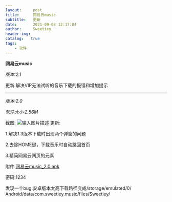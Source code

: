 ```yaml
---
layout:     post
title:      网易云music
subtitle:   更新
date:       2021-09-08 12:17:04
author:     Sweetiey
header-img: 
catalog:   true
tags:
    - 软件
---
```

**网易云music**

*版本:2.1*

更新:解决VIP无法试听的音乐下载的报错和增加提示

-------------------------------------------------------------------------------------------------------------------------------------------------------------------------------------------------------------
*版本:2.0*

*软件大小:2.56M*

截图:
![输入图片描述](https://z3.ax1x.com/2021/09/08/h74N2F.jpg)
更新:

1.解决1.3版本下载时出现两个弹窗的问题

2.去除HOME键，下载音乐时自动跳回首页

3.精简网易云网页的元素

附件:[网易云music_2.0.apk](https://tz6.lanzoui.com/b0308jmzi)

密码:1234

发现一个bug:安卓版本太高下载路径变成/storage/emulated/0/
Android/data/com.sweetiey.music/files/Sweetiey/

